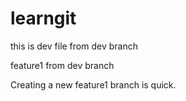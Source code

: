# learngit


this is dev file from dev branch

feature1 from dev branch

Creating a new feature1 branch is quick.